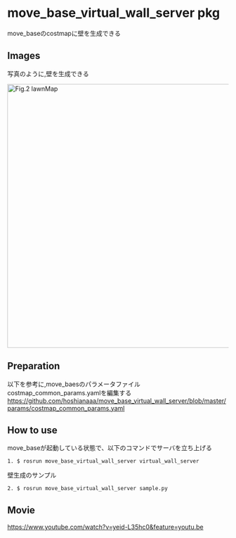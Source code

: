 # move_base_virtual_wall_server pkg

move_baseのcostmapに壁を生成できる  

## Images
写真のように,壁を生成できる

<img src="https://github.com/hoshianaaa/move_base_virtual_wall_server/blob/master/images/wall.png" title="図２壁生成後 after" width="600px" alt="Fig.2 lawnMap">

## Preparation

以下を参考に,move_baesのパラメータファイルcostmap_common_params.yamlを編集する  
https://github.com/hoshianaaa/move_base_virtual_wall_server/blob/master/params/costmap_common_params.yaml

## How to use

move_baseが起動している状態で、以下のコマンドでサーバを立ち上げる


    1. $ rosrun move_base_virtual_wall_server virtual_wall_server
  
壁生成のサンプル
    
    2. $ rosrun move_base_virtual_wall_server sample.py

## Movie
https://www.youtube.com/watch?v=yeid-L35hc0&feature=youtu.be
